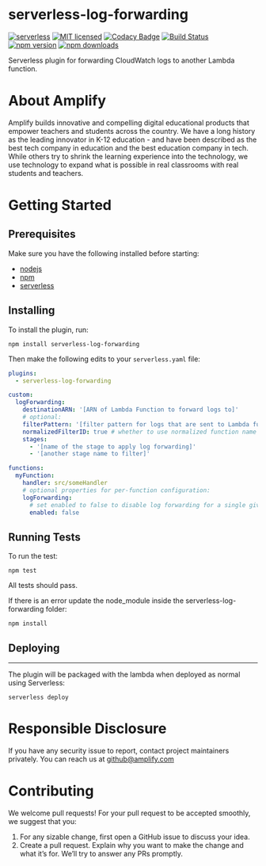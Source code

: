 # serverless-log-forwarding

[![serverless](http://public.serverless.com/badges/v3.svg)](http://www.serverless.com)
[![MIT licensed](https://img.shields.io/badge/license-MIT-blue.svg)](https://raw.githubusercontent.com/amplify-education/serverless-domain-manager/master/LICENSE)
[![Codacy Badge](https://api.codacy.com/project/badge/Grade/bb1e50c048434012bd57eb73225a089e)](https://www.codacy.com/app/CFER/serverless-log-forwarding?utm_source=github.com&utm_medium=referral&utm_content=amplify-education/serverless-log-forwarding&utm_campaign=badger)
[![Build Status](https://travis-ci.org/amplify-education/serverless-log-forwarding.svg?branch=master)](https://travis-ci.org/amplify-education/serverless-log-forwarding)
[![npm version](https://badge.fury.io/js/serverless-log-forwarding.svg)](https://badge.fury.io/js/serverless-log-forwarding)
[![npm downloads](https://img.shields.io/npm/dt/serverless-log-forwarding.svg?style=flat)](https://www.npmjs.com/package/serverless-log-forwarding)

Serverless plugin for forwarding CloudWatch logs to another Lambda function.

# About Amplify

Amplify builds innovative and compelling digital educational products that empower teachers and students across the country. We have a long history as the leading innovator in K-12 education - and have been described as the best tech company in education and the best education company in tech. While others try to shrink the learning experience into the technology, we use technology to expand what is possible in real classrooms with real students and teachers.

# Getting Started

## Prerequisites

Make sure you have the following installed before starting:
* [nodejs](https://nodejs.org/en/download/)
* [npm](https://www.npmjs.com/get-npm)
* [serverless](https://serverless.com/framework/docs/providers/aws/guide/installation/)

## Installing

To install the plugin, run:

```shell
npm install serverless-log-forwarding
```

Then make the following edits to your `serverless.yaml` file:

```yaml
plugins:
  - serverless-log-forwarding

custom:
  logForwarding:
    destinationARN: '[ARN of Lambda Function to forward logs to]'
    # optional:
    filterPattern: '[filter pattern for logs that are sent to Lambda function]'
    normalizedFilterID: true # whether to use normalized function name as filter ID
    stages:
      - '[name of the stage to apply log forwarding]'
      - '[another stage name to filter]'

functions:
  myFunction:
    handler: src/someHandler
    # optional properties for per-function configuration:
    logForwarding:
      # set enabled to false to disable log forwarding for a single given function
      enabled: false

```

## Running Tests

To run the test:

```shell
npm test
```

All tests should pass.

If there is an error update the node_module inside the serverless-log-forwarding folder:

```shell
npm install
```

## Deploying
---------
The plugin will be packaged with the lambda when deployed as normal using Serverless:

```shell
serverless deploy
```

# Responsible Disclosure

If you have any security issue to report, contact project maintainers privately.
You can reach us at <github@amplify.com>

# Contributing

We welcome pull requests! For your pull request to be accepted smoothly, we suggest that you:
1. For any sizable change, first open a GitHub issue to discuss your idea.
2. Create a pull request.  Explain why you want to make the change and what it’s for.
We’ll try to answer any PRs promptly.
